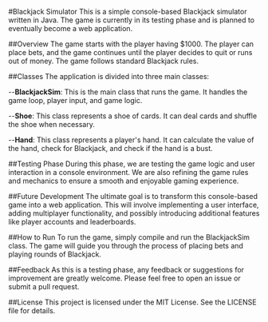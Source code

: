 #Blackjack Simulator
This is a simple console-based Blackjack simulator written in Java. The game is currently in its testing phase and is planned to eventually become a web application.

##Overview
The game starts with the player having $1000. The player can place bets, and the game continues until the player decides to quit or runs out of money. The game follows standard Blackjack rules.

##Classes
The application is divided into three main classes:

--**BlackjackSim**: This is the main class that runs the game. It handles the game loop, player input, and game logic.

--**Shoe**: This class represents a shoe of cards. It can deal cards and shuffle the shoe when necessary.

--**Hand**: This class represents a player's hand. It can calculate the value of the hand, check for Blackjack, and check if the hand is a bust.

##Testing Phase
During this phase, we are testing the game logic and user interaction in a console environment. We are also refining the game rules and mechanics to ensure a smooth and enjoyable gaming experience.

##Future Development
The ultimate goal is to transform this console-based game into a web application. This will involve implementing a user interface, adding multiplayer functionality, and possibly introducing additional features like player accounts and leaderboards.

##How to Run
To run the game, simply compile and run the BlackjackSim class. The game will guide you through the process of placing bets and playing rounds of Blackjack.

##Feedback
As this is a testing phase, any feedback or suggestions for improvement are greatly welcome. Please feel free to open an issue or submit a pull request.

##License
This project is licensed under the MIT License. See the LICENSE file for details.
